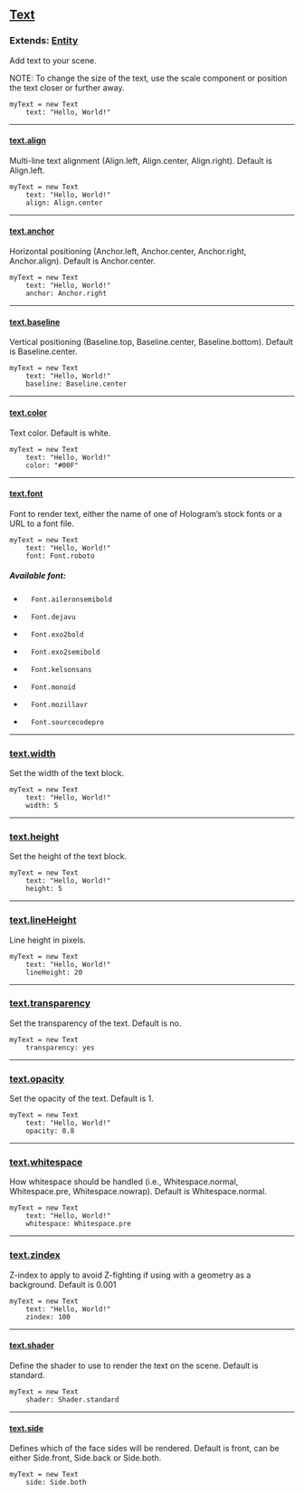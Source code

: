 ## [Text](#text)

### Extends: [Entity](#entity)

Add text to your scene.

NOTE: To change the size of the text, use the scale component or position the text closer or further away.

	myText = new Text
		text: "Hello, World!"

-------------------------------------------------------

#### [text.align](#text-align) *<string>*

Multi-line text alignment (Align.left, Align.center, Align.right). Default is Align.left.

	myText = new Text
		text: "Hello, World!"
		align: Align.center

-------------------------------------------------------

#### [text.anchor](#text-anchor) *<string>*

Horizontal positioning (Anchor.left, Anchor.center, Anchor.right, Anchor.align). Default is Anchor.center.

	myText = new Text
		text: "Hello, World!"
		anchor: Anchor.right

-------------------------------------------------------

#### [text.baseline](#text-baseline) *<string>*

Vertical positioning (Baseline.top, Baseline.center, Baseline.bottom). Default is Baseline.center.

	myText = new Text
		text: "Hello, World!"
		baseline: Baseline.center

-------------------------------------------------------

#### [text.color](#text-color) *<color>*

Text color. Default is white.

	myText = new Text
		text: "Hello, World!"
		color: "#00F"

-------------------------------------------------------

#### [text.font](#text-font) *<string>*

Font to render text, either the name of one of Hologram’s stock fonts or a URL to a font file.

	myText = new Text
		text: "Hello, World!"
		font: Font.roboto

##### Available font:

*
		Font.aileronsemibold
*
		Font.dejavu
*
		Font.exo2bold
*
		Font.exo2semibold
*
		Font.kelsonsans
*
		Font.monoid
*
		Font.mozillavr
*
		Font.sourcecodepro

-------------------------------------------------------

### [text.width](#text-width) *<float>*

Set the width of the text block.

	myText = new Text
		text: "Hello, World!"
		width: 5

-------------------------------------------------------

### [text.height](#text-height) *<float>*

Set the height of the text block.

	myText = new Text
		text: "Hello, World!"
		height: 5

-------------------------------------------------------
<!--
### text.letterSpacing *<float>*

Letter spacing in pixels. Default is 0.

	myText = new Text
		text: "Hello, World!"
		letterSpacing: 0.2
-->

### [text.lineHeight](#text-lineheight) *<float>*

Line height in pixels.

	myText = new Text
		text: "Hello, World!"
		lineHeight: 20

-------------------------------------------------------

### [text.transparency](#text-transparency) *<boolean>*

Set the transparency of the text. Default is no.

	myText = new Text
		transparency: yes

-------------------------------------------------------

### [text.opacity](#text-opacity) *<float>*

Set the opacity of the text. Default is 1.

	myText = new Text
		text: "Hello, World!"
		opacity: 0.8

-------------------------------------------------------

### [text.whitespace](#text-whitespace) *<float>*

How whitespace should be handled (i.e., Whitespace.normal, Whitespace.pre, Whitespace.nowrap). Default is Whitespace.normal.

	myText = new Text
		text: "Hello, World!"
		whitespace: Whitespace.pre

-------------------------------------------------------

### [text.zindex](#text-zindex) *<float>*

Z-index to apply to avoid Z-fighting if using with a geometry as a background. Default is 0.001

	myText = new Text
		text: "Hello, World!"
		zindex: 100

-------------------------------------------------------

#### [text.shader](#text-shader) *<string>*

Define the shader to use to render the text on the scene. Default is standard.

	myText = new Text
		shader: Shader.standard

-------------------------------------------------------

#### [text.side](#text-side) *<string>*

Defines which of the face sides will be rendered. Default is front, can be either Side.front, Side.back or Side.both.

	myText = new Text
		side: Side.both
